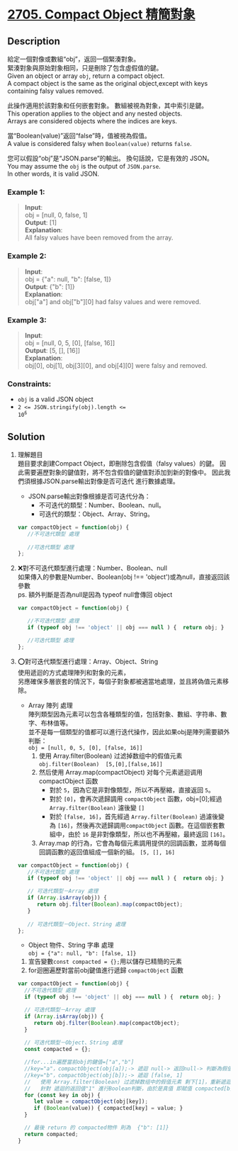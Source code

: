 # [2705. Compact Object 精簡對象][title]

## Description
給定一個對像或數組“obj”，返回一個緊湊對象。         
緊湊對象與原始對象相同，只是刪除了包含虛假值的鍵。      
Given an object or array `obj`, return a compact object.        
A compact object is the same as the original object,except with keys containing falsy values removed.       

此操作適用於該對象和任何嵌套對象。 數組被視為對象，其中索引是鍵。       
This operation applies to the object and any nested objects.        
Arrays are considered objects where the indices are keys.       

當“Boolean(value)”返回“false”時，值被視為假值。     
A value is considered falsy when `Boolean(value)` returns `false`.      

您可以假設“obj”是“JSON.parse”的輸出。 換句話說，它是有效的 JSON。       
You may assume the `obj` is the output of `JSON.parse`.         
In other words, it is valid JSON.       

### Example 1:    
>  __Input__:     
   obj = [null, 0, false, 1]                 
   __Output__:  [1]     
   __Explanation__:     
   All falsy values have been removed from the array.            
 
### Example 2:    
>  __Input__:     
   obj = {"a": null, "b": [false, 1]}              
   __Output__:  {"b": [1]}         
   __Explanation__:     
   obj["a"] and obj["b"][0] had falsy values and were removed.         
   
### Example 3:    
>  __Input__:     
   obj = [null, 0, 5, [0], [false, 16]]                    
   __Output__:   [5, [], [16]]            
   __Explanation__:     
   obj[0], obj[1], obj[3][0], and obj[4][0] were falsy and removed.            

### Constraints:
- `obj` is a valid JSON object
- <code>2 <= JSON.stringify(obj).length <= 10<sup>6</sup></code>

## Solution

1. 理解題目    
題目要求創建Compact Object，即刪除包含假值（falsy values）的鍵。
因此需要遍歷對象的鍵值對，將不包含假值的鍵值對添加到新的對像中。
因此我們須根據JSON.parse輸出對像是否可迭代 進行數據處理。
   - JSON.parse輸出對像根據是否可迭代分為：
      - 不可迭代的類型：Number、Boolean、null。
      - 可迭代的類型：Object、Array、String。


   ```javascript
   var compactObject = function(obj) {
      //不可迭代類型 處理
      
      //可迭代類型 處理      
   };
   ```
2. ❌對不可迭代類型進行處理：Number、Boolean、null    
如果傳入的參數是Number、Boolean(obj !== 'object')或為null，直接返回該參數     
ps. 額外判斷是否為null是因為 typeof null會傳回 object

   ```javascript
   var compactObject = function(obj) {

      //不可迭代類型 處理
      if (typeof obj !== 'object' || obj === null ) {  return obj; }

      //可迭代類型 處理  
   };
   ```

3. ⭕對可迭代類型進行處理：Array、Object、String      
   使用遞迴的方式處理陣列和對象的元素，      
   另應確保多層嵌套的情況下，每個子對象都被適當地處理，並且將偽值元素移除。   

   - Array 陣列 處理    
   陣列類型因為元素可以包含各種類型的值，包括對象、數組、字符串、數字、布林值等。      
   並不是每一個類型的值都可以進行迭代操作，因此如果obj是陣列需要額外判斷：    
    `obj = [null, 0, 5, [0], [false, 16]]`
      1. 使用 Array.filter(Boolean) 过滤掉数组中的假值元素 `obj.filter(Boolean)  [5,[0],[false,16]]`
      2. 然后使用 Array.map(compactObject) 对每个元素遞迴调用 compactObject 函数
         - 對於 `5`，因為它是非對像類型，所以不再壓縮，直接返回 `5`。
         - 對於 `[0]`，會再次遞歸調用 `compactObject` 函數，obj=[0];經過 `Array.filter(Boolean)` 濾後變 `[]`
         - 對於 `[false, 16]`，首先經過 `Array.filter(Boolean)` 過濾後變為 `[16]`，然後再次遞歸調用`compactObject` 函數。在這個嵌套數組中，由於 `16` 是非對像類型，所以也不再壓縮，最終返回 `[16]`。
      3. Array.map 的行為，它會為每個元素調用提供的回調函數，並將每個回調函數的返回值組成一個新的組。  `[5, [], 16]`
   ```javascript
   var compactObject = function(obj) {
      //不可迭代類型 處理
      if (typeof obj !== 'object' || obj === null ) {  return obj; }

      // 可迭代類型－Array 處理
      if (Array.isArray(obj)) {
         return obj.filter(Boolean).map(compactObject);
      }
         
      // 可迭代類型－Object、String 處理
   };
   ```
   - Object 物件、String 字串 處理       
      `obj = {"a": null, "b": [false, 1]}`         
    1. 宣告變數`const compacted = {};`用以儲存已精簡的元素
    2. for迴圈遍歷對當前obj鍵值進行遞歸 `compactObject` 函數

    ```javascript
   var compactObject = function(obj) {
      //不可迭代類型 處理
      if (typeof obj !== 'object' || obj === null ) {  return obj; }

      // 可迭代類型－Array 處理
      if (Array.isArray(obj)) {
         return obj.filter(Boolean).map(compactObject);
      }
         
      // 可迭代類型－Object、String 處理
      const compacted = {};

      //for...in遍歷當前obj的鍵值=["a","b"]
      //key="a"，compactObject(obj[a]);-> 遞迴 null-> 返回null-> 判斷為假值移除該偽值元素。
      //key="b"，compactObject(obj[b]);-> 遞迴 [false, 1]
      //   使用 Array.filter(Boolean) 过滤掉数组中的假值元素 剩下[1]，重新遞迴後返回"1"。
      //   針對 遞迴的返回值"1" 進行Boolean判斷，由於是真值 即賦值 compacted[b]=1 ; 
      for (const key in obj) {
         let value = compactObject(obj[key]);
         if (Boolean(value)) { compacted[key] = value; }
      }

      // 最後 return 的 compacted物件 則為  {"b": [1]}
      return compacted;
   }
    ```


[title]: https://leetcode.com/problems/memoize/
